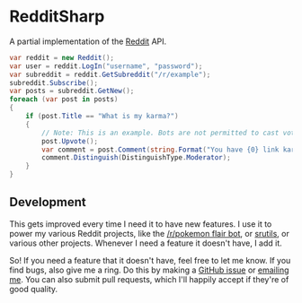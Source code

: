 # RedditSharp

A partial implementation of the [Reddit](http://reddit.com) API.

```csharp
var reddit = new Reddit();
var user = reddit.LogIn("username", "password");
var subreddit = reddit.GetSubreddit("/r/example");
subreddit.Subscribe();
var posts = subreddit.GetNew();
foreach (var post in posts)
{
    if (post.Title == "What is my karma?")
    {
        // Note: This is an example. Bots are not permitted to cast votes automatically.
        post.Upvote();
        var comment = post.Comment(string.Format("You have {0} link karma!", post.Author.LinkKarma));
        comment.Distinguish(DistinguishType.Moderator);
    }
}
```

## Development

This gets improved every time I need it to have new features. I use it to power my various Reddit projects,
like the [/r/pokemon flair bot](https://github.com/SirCmpwn/PokemonFlairBot), or
[srutils](https://github.com/SirCmpwn/srutils), or various other projects. Whenever I need a feature it doesn't
have, I add it.

So! If you need a feature that it doesn't have, feel free to let me know. If you find bugs, also give me a
ring. Do this by making a [GitHub issue](https://github.com/SirCmpwn/RedditSharp/issues) or 
[emailing me](mailto:sir@cmpwn.com). You can also submit pull requests, which I'll happily accept if they're
of good quality.
